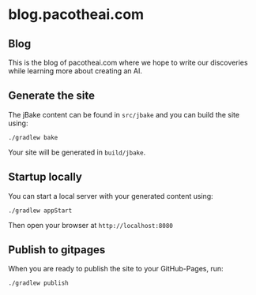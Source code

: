 # blog.pacotheai.com

## Blog

This is the blog of pacotheai.com where we hope to write our
discoveries while learning more about creating an AI.

## Generate the site

The jBake content can be found in `src/jbake` and you can build the
site using:

```shell
./gradlew bake
```

Your site will be generated in `build/jbake`.

## Startup locally

You can start a local server with your generated content using:

```shell
./gradlew appStart
```

Then open your browser at `http://localhost:8080`

## Publish to gitpages

When you are ready to publish the site to your GitHub-Pages, run:

```shell
./gradlew publish
```
